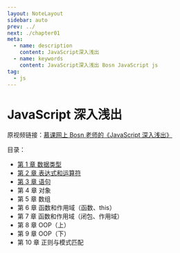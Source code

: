 ```yaml
---
layout: NoteLayout
sidebar: auto
prev: ../
next: ./chapter01
meta:
  - name: description
    content: JavaScript深入浅出
  - name: keywords
    content: JavaScript深入浅出 Bosn JavaScript js
tag:
  - js
---
```


# JavaScript 深入浅出

原视频链接：[慕课网上 Bosn 老师的《JavaScript 深入浅出》](https://www.imooc.com/learn/277)

目录：

- [第 1 章 数据类型](chapter01/)
- [第 2 章 表达式和运算符](chapter02/)
- [第 3 章 语句](chapter03/)
- 第 4 章 对象
- 第 5 章 数组
- 第 6 章 函数和作用域（函数、this）
- 第 7 章 函数和作用域（闭包、作用域）
- 第 8 章 OOP（上）
- 第 9 章 OOP（下）
- 第 10 章 正则与模式匹配
